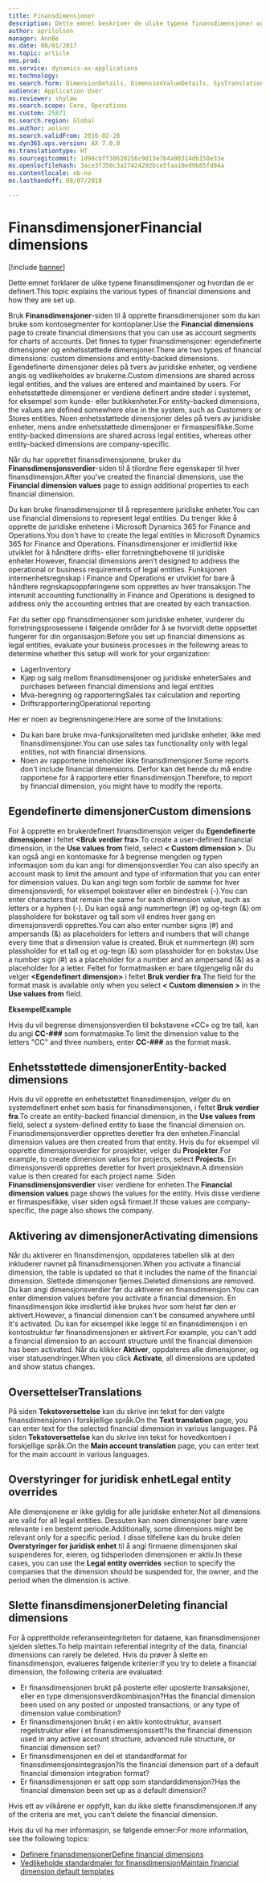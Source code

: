 ```yaml
---
title: Finansdimensjoner
description: Dette emnet beskriver de ulike typene finansdimensjoner og hvordan de er definert.
author: aprilolson
manager: AnnBe
ms.date: 08/01/2017
ms.topic: article
ems.prod: 
ms.service: dynamics-ax-applications
ms.technology: 
ms.search.form: DimensionDetails, DimensionValueDetails, SysTranslationDetail
audience: Application User
ms.reviewer: shylaw
ms.search.scope: Core, Operations
ms.custom: 25871
ms.search.region: Global
ms.author: aolson
ms.search.validFrom: 2016-02-28
ms.dyn365.ops.version: AX 7.0.0
ms.translationtype: HT
ms.sourcegitcommit: 1d98cbff30620256c9d13e7b4a90314db150e33e
ms.openlocfilehash: 3ace3f350c3a27424292bce5faa10ed9b85fd94a
ms.contentlocale: nb-no
ms.lasthandoff: 08/07/2018

---
```


# <a name="financial-dimensions"></a><span data-ttu-id="36f54-103">Finansdimensjoner</span><span class="sxs-lookup"><span data-stu-id="36f54-103">Financial dimensions</span></span>

[!include [banner](../includes/banner.md)]

<span data-ttu-id="36f54-104">Dette emnet forklarer de ulike typene finansdimensjoner og hvordan de er definert.</span><span class="sxs-lookup"><span data-stu-id="36f54-104">This topic explains the various types of financial dimensions and how they are set up.</span></span>

<span data-ttu-id="36f54-105">Bruk **Finansdimensjoner**-siden til å opprette finansdimensjoner som du kan bruke som kontosegmenter for kontoplaner.</span><span class="sxs-lookup"><span data-stu-id="36f54-105">Use the **Financial dimensions** page to create financial dimensions that you can use as account segments for charts of accounts.</span></span> <span data-ttu-id="36f54-106">Det finnes to typer finansdimensjoner: egendefinerte dimensjoner og enhetsstøttede dimensjoner.</span><span class="sxs-lookup"><span data-stu-id="36f54-106">There are two types of financial dimensions: custom dimensions and entity-backed dimensions.</span></span> <span data-ttu-id="36f54-107">Egendefinerte dimensjoner deles på tvers av juridiske enheter, og verdiene angis og vedlikeholdes av brukerne.</span><span class="sxs-lookup"><span data-stu-id="36f54-107">Custom dimensions are shared across legal entities, and the values are entered and maintained by users.</span></span> <span data-ttu-id="36f54-108">For enhetsstøttede dimensjoner er verdiene definert andre steder i systemet, for eksempel som kunde- eller butikkenheter.</span><span class="sxs-lookup"><span data-stu-id="36f54-108">For entity-backed dimensions, the values are defined somewhere else in the system, such as Customers or Stores entities.</span></span> <span data-ttu-id="36f54-109">Noen enhetsstøttede dimensjoner deles på tvers av juridiske enheter, mens andre enhetsstøttede dimensjoner er firmaspesifikke.</span><span class="sxs-lookup"><span data-stu-id="36f54-109">Some entity-backed dimensions are shared across legal entities, whereas other entity-backed dimensions are company-specific.</span></span> 

<span data-ttu-id="36f54-110">Når du har opprettet finansdimensjonene, bruker du **Finansdimensjonsverdier**-siden til å tilordne flere egenskaper til hver finansdimensjon.</span><span class="sxs-lookup"><span data-stu-id="36f54-110">After you've created the financial dimensions, use the **Financial dimension values** page to assign additional properties to each financial dimension.</span></span> 

<span data-ttu-id="36f54-111">Du kan bruke finansdimensjoner til å representere juridiske enheter.</span><span class="sxs-lookup"><span data-stu-id="36f54-111">You can use financial dimensions to represent legal entities.</span></span> <span data-ttu-id="36f54-112">Du trenger ikke å opprette de juridiske enhetene i Microsoft Dynamics 365 for Finance and Operations.</span><span class="sxs-lookup"><span data-stu-id="36f54-112">You don't have to create the legal entities in Microsoft Dynamics 365 for Finance and Operations.</span></span> <span data-ttu-id="36f54-113">Finansdimensjoner er imidlertid ikke utviklet for å håndtere drifts- eller forretningbehovene til juridiske enheter.</span><span class="sxs-lookup"><span data-stu-id="36f54-113">However, financial dimensions aren’t designed to address the operational or business requirements of legal entities.</span></span> <span data-ttu-id="36f54-114">Funksjonen internenhetsregnskap i Finance and Operations er utviklet for bare å håndtere regnskapsoppføringene som opprettes av hver transaksjon.</span><span class="sxs-lookup"><span data-stu-id="36f54-114">The interunit accounting functionality in Finance and Operations is designed to address only the accounting entries that are created by each transaction.</span></span> 

<span data-ttu-id="36f54-115">Før du setter opp finansdimensjoner som juridiske enheter, vurderer du forretningsprosessene i følgende områder for å se hvorvidt dette oppsettet fungerer for din organisasjon:</span><span class="sxs-lookup"><span data-stu-id="36f54-115">Before you set up financial dimensions as legal entities, evaluate your business processes in the following areas to determine whether this setup will work for your organization:</span></span>

- <span data-ttu-id="36f54-116">Lager</span><span class="sxs-lookup"><span data-stu-id="36f54-116">Inventory</span></span>
- <span data-ttu-id="36f54-117">Kjøp og salg mellom finansdimensjoner og juridiske enheter</span><span class="sxs-lookup"><span data-stu-id="36f54-117">Sales and purchases between financial dimensions and legal entities</span></span>
- <span data-ttu-id="36f54-118">Mva-beregning og rapportering</span><span class="sxs-lookup"><span data-stu-id="36f54-118">Sales tax calculation and reporting</span></span>
- <span data-ttu-id="36f54-119">Driftsrapportering</span><span class="sxs-lookup"><span data-stu-id="36f54-119">Operational reporting</span></span>

<span data-ttu-id="36f54-120">Her er noen av begrensningene:</span><span class="sxs-lookup"><span data-stu-id="36f54-120">Here are some of the limitations:</span></span>

- <span data-ttu-id="36f54-121">Du kan bare bruke mva-funksjonaliteten med juridiske enheter, ikke med finansdimensjoner.</span><span class="sxs-lookup"><span data-stu-id="36f54-121">You can use sales tax functionality only with legal entities, not with financial dimensions.</span></span>
- <span data-ttu-id="36f54-122">Noen av rapportene inneholder ikke finansdimensjoner.</span><span class="sxs-lookup"><span data-stu-id="36f54-122">Some reports don't include financial dimensions.</span></span> <span data-ttu-id="36f54-123">Derfor kan det hende du må endre rapportene for å rapportere etter finansdimensjon.</span><span class="sxs-lookup"><span data-stu-id="36f54-123">Therefore, to report by financial dimension, you might have to modify the reports.</span></span>

## <a name="custom-dimensions"></a><span data-ttu-id="36f54-124">Egendefinerte dimensjoner</span><span class="sxs-lookup"><span data-stu-id="36f54-124">Custom dimensions</span></span>

<span data-ttu-id="36f54-125">For å opprette en brukerdefinert finansdimensjon velger du **Egendefinerte dimensjoner** i feltet **&lt;Bruk verdier fra&gt;**.</span><span class="sxs-lookup"><span data-stu-id="36f54-125">To create a user-defined financial dimension, in the **Use values from** field, select **&lt; Custom dimension &gt;**.</span></span> <span data-ttu-id="36f54-126">Du kan også angi en kontomaske for å begrense mengden og typen informasjon som du kan angi for dimensjonsverdier.</span><span class="sxs-lookup"><span data-stu-id="36f54-126">You can also specify an account mask to limit the amount and type of information that you can enter for dimension values.</span></span> <span data-ttu-id="36f54-127">Du kan angi tegn som forblir de samme for hver dimensjonsverdi, for eksempel bokstaver eller en bindestrek (-).</span><span class="sxs-lookup"><span data-stu-id="36f54-127">You can enter characters that remain the same for each dimension value, such as letters or a hyphen (-).</span></span> <span data-ttu-id="36f54-128">Du kan også angi nummertegn (\#) og og-tegn (&) om plassholdere for bokstaver og tall som vil endres hver gang en dimensjonsverdi opprettes.</span><span class="sxs-lookup"><span data-stu-id="36f54-128">You can also enter number signs (\#) and ampersands (&) as placeholders for letters and numbers that will change every time that a dimension value is created.</span></span> <span data-ttu-id="36f54-129">Bruk et nummertegn (\#) som plassholder for et tall og et og-tegn (&) som plassholder for en bokstav.</span><span class="sxs-lookup"><span data-stu-id="36f54-129">Use a number sign (\#) as a placeholder for a number and an ampersand (&) as a placeholder for a letter.</span></span> <span data-ttu-id="36f54-130">Feltet for formatmasken er bare tilgjengelig når du velger **&lt;Egendefinert dimensjon&gt;** i feltet **Bruk verdier fra**.</span><span class="sxs-lookup"><span data-stu-id="36f54-130">The field for the format mask is available only when you select **&lt; Custom dimension &gt;** in the **Use values from** field.</span></span>

<span data-ttu-id="36f54-131">**Eksempel**</span><span class="sxs-lookup"><span data-stu-id="36f54-131">**Example**</span></span>

<span data-ttu-id="36f54-132">Hvis du vil begrense dimensjonsverdien til bokstavene «CC» og tre tall, kan du angi **CC-\#\#\#** som formatmaske.</span><span class="sxs-lookup"><span data-stu-id="36f54-132">To limit the dimension value to the letters "CC" and three numbers, enter **CC-\#\#\#** as the format mask.</span></span>

## <a name="entity-backed-dimensions"></a><span data-ttu-id="36f54-133">Enhetsstøttede dimensjoner</span><span class="sxs-lookup"><span data-stu-id="36f54-133">Entity-backed dimensions</span></span>

<span data-ttu-id="36f54-134">Hvis du vil opprette en enhetsstøttet finansdimensjon, velger du en systemdefinert enhet som basis for finansdimensjonen, i feltet **Bruk verdier fra**.</span><span class="sxs-lookup"><span data-stu-id="36f54-134">To create an entity-backed financial dimension, in the **Use values from** field, select a system-defined entity to base the financial dimension on.</span></span> <span data-ttu-id="36f54-135">Finansdimensjonsverdier opprettes deretter fra den enheten.</span><span class="sxs-lookup"><span data-stu-id="36f54-135">Financial dimension values are then created from that entity.</span></span> <span data-ttu-id="36f54-136">Hvis du for eksempel vil opprette dimensjonsverdier for prosjekter, velger du **Prosjekter**.</span><span class="sxs-lookup"><span data-stu-id="36f54-136">For example, to create dimension values for projects, select **Projects**.</span></span> <span data-ttu-id="36f54-137">En dimensjonsverdi opprettes deretter for hvert prosjektnavn.</span><span class="sxs-lookup"><span data-stu-id="36f54-137">A dimension value is then created for each project name.</span></span> <span data-ttu-id="36f54-138">Siden **Finansdimensjonsverdier** viser verdiene for enheten.</span><span class="sxs-lookup"><span data-stu-id="36f54-138">The **Financial dimension values** page shows the values for the entity.</span></span> <span data-ttu-id="36f54-139">Hvis disse verdiene er firmaspesifikke, viser siden også firmaet.</span><span class="sxs-lookup"><span data-stu-id="36f54-139">If those values are company-specific, the page also shows the company.</span></span>

## <a name="activating-dimensions"></a><span data-ttu-id="36f54-140">Aktivering av dimensjoner</span><span class="sxs-lookup"><span data-stu-id="36f54-140">Activating dimensions</span></span>

<span data-ttu-id="36f54-141">Når du aktiverer en finansdimensjon, oppdateres tabellen slik at den inkluderer navnet på finansdimensjonen.</span><span class="sxs-lookup"><span data-stu-id="36f54-141">When you activate a financial dimension, the table is updated so that it includes the name of the financial dimension.</span></span> <span data-ttu-id="36f54-142">Slettede dimensjoner fjernes.</span><span class="sxs-lookup"><span data-stu-id="36f54-142">Deleted dimensions are removed.</span></span> <span data-ttu-id="36f54-143">Du kan angi dimensjonsverdier før du aktiverer en finansdimensjon.</span><span class="sxs-lookup"><span data-stu-id="36f54-143">You can enter dimension values before you activate a financial dimension.</span></span> <span data-ttu-id="36f54-144">En finansdimensjon ikke imidlertid ikke brukes hvor som helst før den er aktivert.</span><span class="sxs-lookup"><span data-stu-id="36f54-144">However, a financial dimension can't be consumed anywhere until it's activated.</span></span> <span data-ttu-id="36f54-145">Du kan for eksempel ikke legge til en finansdimensjon i en kontostruktur før finansdimensjonen er aktivert.</span><span class="sxs-lookup"><span data-stu-id="36f54-145">For example, you can't add a financial dimension to an account structure until the financial dimension has been activated.</span></span> <span data-ttu-id="36f54-146">Når du klikker **Aktiver**, oppdateres alle dimensjoner, og viser statusendringer.</span><span class="sxs-lookup"><span data-stu-id="36f54-146">When you click **Activate**, all dimensions are updated and show status changes.</span></span> 

## <a name="translations"></a><span data-ttu-id="36f54-147">Oversettelser</span><span class="sxs-lookup"><span data-stu-id="36f54-147">Translations</span></span>

<span data-ttu-id="36f54-148">På siden  **Tekstoversettelse** kan du skrive inn tekst for den valgte finansdimensjonen i forskjellige språk.</span><span class="sxs-lookup"><span data-stu-id="36f54-148">On the **Text translation** page, you can enter text for the selected financial dimension in various languages.</span></span> <span data-ttu-id="36f54-149">På siden  **Tekstoversettelse** kan du skrive inn tekst for hovedkontoen i forskjellige språk.</span><span class="sxs-lookup"><span data-stu-id="36f54-149">On the **Main account translation** page, you can enter text for the main account in various languages.</span></span> 

## <a name="legal-entity-overrides"></a><span data-ttu-id="36f54-150">Overstyringer for juridisk enhet</span><span class="sxs-lookup"><span data-stu-id="36f54-150">Legal entity overrides</span></span>

<span data-ttu-id="36f54-151">Alle dimensjonene er ikke gyldig for alle juridiske enheter.</span><span class="sxs-lookup"><span data-stu-id="36f54-151">Not all dimensions are valid for all legal entities.</span></span> <span data-ttu-id="36f54-152">Dessuten kan noen dimensjoner bare være relevante i en bestemt periode.</span><span class="sxs-lookup"><span data-stu-id="36f54-152">Additionally, some dimensions might be relevant only for a specific period.</span></span> <span data-ttu-id="36f54-153">I disse tilfellene kan du bruke delen **Overstyringer for juridisk enhet** til å angi firmaene dimensjonen skal suspenderes for, eieren, og tidsperioden dimensjonen er aktiv.</span><span class="sxs-lookup"><span data-stu-id="36f54-153">In these cases, you can use the **Legal entity overrides** section to specify the companies that the dimension should be suspended for, the owner, and the period when the dimension is active.</span></span>

## <a name="deleting-financial-dimensions"></a><span data-ttu-id="36f54-154">Slette finansdimensjoner</span><span class="sxs-lookup"><span data-stu-id="36f54-154">Deleting financial dimensions</span></span>

<span data-ttu-id="36f54-155">For å opprettholde referanseintegriteten for dataene, kan finansdimensjoner sjelden slettes.</span><span class="sxs-lookup"><span data-stu-id="36f54-155">To help maintain referential integrity of the data, financial dimensions can rarely be deleted.</span></span> <span data-ttu-id="36f54-156">Hvis du prøver å slette en finansdimensjon, evalueres følgende kriterier:</span><span class="sxs-lookup"><span data-stu-id="36f54-156">If you try to delete a financial dimension, the following criteria are evaluated:</span></span>

- <span data-ttu-id="36f54-157">Er finansdimensjonen brukt på posterte eller uposterte transaksjoner, eller en type dimensjonsverdikombinasjon?</span><span class="sxs-lookup"><span data-stu-id="36f54-157">Has the financial dimension been used on any posted or unposted transactions, or any type of dimension value combination?</span></span>
- <span data-ttu-id="36f54-158">Er finansdimensjonen brukt i en aktiv kontostruktur, avansert regelstruktur eller i et finansdimensjonssett?</span><span class="sxs-lookup"><span data-stu-id="36f54-158">Is the financial dimension used in any active account structure, advanced rule structure, or financial dimension set?</span></span>
- <span data-ttu-id="36f54-159">Er finansdimensjonen en del et standardformat for finansdimensjonsintegrasjon?</span><span class="sxs-lookup"><span data-stu-id="36f54-159">Is the financial dimension part of a default financial dimension integration format?</span></span>
- <span data-ttu-id="36f54-160">Er finansdimensjonen er satt opp som standarddimensjon?</span><span class="sxs-lookup"><span data-stu-id="36f54-160">Has the financial dimension been set up as a default dimension?</span></span>

<span data-ttu-id="36f54-161">Hvis ett av vilkårene er oppfylt, kan du ikke slette finansdimensjonen.</span><span class="sxs-lookup"><span data-stu-id="36f54-161">If any of the criteria are met, you can't delete the financial dimension.</span></span>


<span data-ttu-id="36f54-162">Hvis du vil ha mer informasjon, se følgende emner:</span><span class="sxs-lookup"><span data-stu-id="36f54-162">For more information, see the following topics:</span></span>
- [<span data-ttu-id="36f54-163">Definere finansdimensjoner</span><span class="sxs-lookup"><span data-stu-id="36f54-163">Define financial dimensions</span></span>](tasks/define-financial-dimensions.md)
- [<span data-ttu-id="36f54-164">Vedlikeholde standardmaler for finansdimensjon</span><span class="sxs-lookup"><span data-stu-id="36f54-164">Maintain financial dimension default templates</span></span>](tasks/maintain-financial-dimension-default-templates.md)

